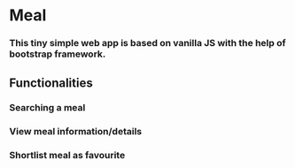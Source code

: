 # Meal
### This tiny simple web app is based on vanilla JS with the help of bootstrap framework.
## Functionalities
### Searching a meal
### View meal information/details
### Shortlist meal as favourite
